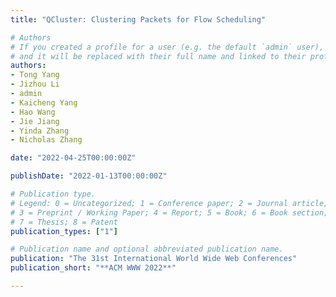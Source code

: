 ```yaml
---
title: "QCluster: Clustering Packets for Flow Scheduling"

# Authors
# If you created a profile for a user (e.g. the default `admin` user), write the username (folder name) here 
# and it will be replaced with their full name and linked to their profile.
authors:
- Tong Yang
- Jizhou Li
- admin
- Kaicheng Yang
- Hao Wang
- Jie Jiang
- Yinda Zhang
- Nicholas Zhang

date: "2022-04-25T00:00:00Z"

publishDate: "2022-01-13T00:00:00Z"

# Publication type.
# Legend: 0 = Uncategorized; 1 = Conference paper; 2 = Journal article;
# 3 = Preprint / Working Paper; 4 = Report; 5 = Book; 6 = Book section;
# 7 = Thesis; 8 = Patent
publication_types: ["1"]

# Publication name and optional abbreviated publication name.
publication: "The 31st International World Wide Web Conferences"
publication_short: "**ACM WWW 2022**"

---
```

